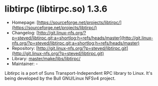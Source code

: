 # libtirpc (libtirpc.so) 1.3.6
  - Homepage: [https://sourceforge.net/projects/libtirpc/](https://sourceforge.net/projects/libtirpc/)
  - Changelog: [http://git.linux-nfs.org/?p=steved/libtirpc.git;a=shortlog;h=refs/heads/master](http://git.linux-nfs.org/?p=steved/libtirpc.git;a=shortlog;h=refs/heads/master)
  - Repository: [http://git.linux-nfs.org/?p=steved/libtirpc.git](http://git.linux-nfs.org/?p=steved/libtirpc.git)
  - Library: [master/make/libs/libtirpc/](https://github.com/Freetz-NG/freetz-ng/tree/master/make/libs/libtirpc/)
  - Maintainer: -

Libtirpc is a port of Suns Transport-Independent RPC library to Linux. It's being developed by the Bull GNU/Linux NFSv4 project.
